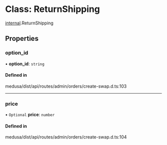 # Class: ReturnShipping

[internal](../modules/internal-12.md).ReturnShipping

## Properties

### option\_id

• **option\_id**: `string`

#### Defined in

medusa/dist/api/routes/admin/orders/create-swap.d.ts:103

___

### price

• `Optional` **price**: `number`

#### Defined in

medusa/dist/api/routes/admin/orders/create-swap.d.ts:104
